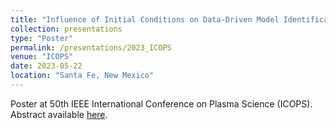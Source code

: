 ```yaml
---
title: "Influence of Initial Conditions on Data-Driven Model Identification for Ideal MHD Test Problems "
collection: presentations
type: "Poster"
permalink: /presentations/2023_ICOPS
venue: "ICOPS"
date: 2023-05-22
location: "Santa Fe, New Mexico"
---
```


Poster at 50th IEEE International Conference on Plasma Science (ICOPS). Abstract available [here](https://www.eventclass.org/contxt_icops2023/scientific/online-program/session?s=P-1#e105).
